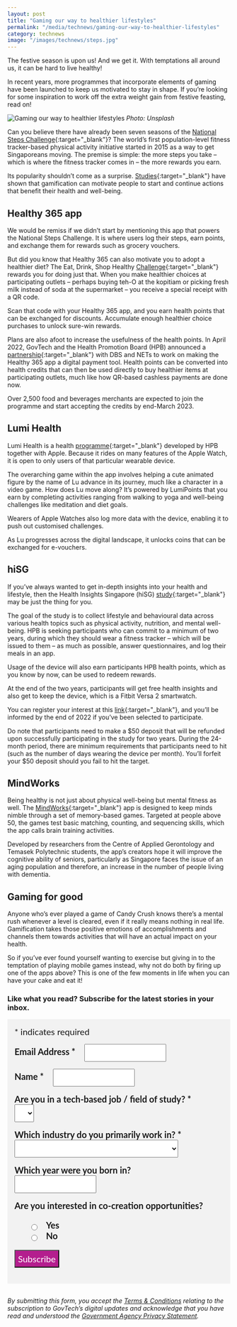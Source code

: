 ```yaml
---
layout: post
title: "Gaming our way to healthier lifestyles"
permalink: "/media/technews/gaming-our-way-to-healthier-lifestyles"
category: technews
image: "/images/technews/steps.jpg"
---
```


The festive season is upon us! And we get it. With temptations all around us, it can be hard to live healthy!

In recent years, more programmes that incorporate elements of gaming have been launched to keep us motivated to stay in shape. If you’re looking for some inspiration to work off the extra weight gain from festive feasting, read on!

![Gaming our way to healthier lifestyles](/images/technews/steps.jpg)
*Photo: Unsplash*

Can you believe there have already been seven seasons of the [National Steps Challenge](https://www.tech.gov.sg/media/technews/stepping-up-to-the-healthy-challenge){:target="_blank"}? The world’s first population-level fitness tracker-based physical activity initiative started in 2015 as a way to get Singaporeans moving. The premise is simple: the more steps you take – which is where the fitness tracker comes in – the more rewards you earn. 

Its popularity shouldn’t come as a surprise. [Studies](https://pubmed.ncbi.nlm.nih.gov/30135818/){:target="_blank"} have shown that gamification can motivate people to start and continue actions that benefit their health and well-being. 

## Healthy 365 app

We would be remiss if we didn’t start by mentioning this app that powers the National Steps Challenge. It is where users log their steps, earn points, and exchange them for rewards such as grocery vouchers.

But did you know that Healthy 365 can also motivate you to adopt a healthier diet? The Eat, Drink, Shop Healthy [Challenge](https://www.healthhub.sg/programmes/136/eat-drink-shop-healthy-challenge){:target="_blank"} rewards you for doing just that. When you make healthier choices at participating outlets – perhaps buying teh-O at the kopitiam or picking fresh milk instead of soda at the supermarket – you receive a special receipt with a QR code. 

Scan that code with your Healthy 365 app, and you earn health points that can be exchanged for discounts. Accumulate enough healthier choice purchases to unlock sure-win rewards. 

Plans are also afoot to increase the usefulness of the health points. In April 2022, GovTech and the Health Promotion Board (HPB) announced a [partnership](https://www.businesstimes.com.sg/sme/dbs-partners-govtech-nets-hpb-to-launch-digital-payment-method-for-healthier-fb-options){:target="_blank"} with DBS and NETs to work on making the Healthy 365 app a digital payment tool. Health points can be converted into health credits that can then be used directly to buy healthier items at participating outlets, much like how QR-based cashless payments are done now. 

Over 2,500 food and beverages merchants are expected to join the programme and start accepting the credits by end-March 2023.

## Lumi Health

Lumi Health is a health [programme](https://www.lumihealth.sg){:target="_blank"} developed by HPB together with Apple. Because it rides on many features of the Apple Watch, it is open to only users of that particular wearable device. 

The overarching game within the app involves helping a cute animated figure by the name of Lu advance in its journey, much like a character in a video game. How does Lu move along? It’s powered by LumiPoints that you earn by completing activities ranging from walking to yoga and well-being challenges like meditation and diet goals. 

Wearers of Apple Watches also log more data with the device, enabling it to push out customised challenges. 

As Lu progresses across the digital landscape, it unlocks coins that can be exchanged for e-vouchers. 

## hiSG

If you’ve always wanted to get in-depth insights into your health and lifestyle, then the Health Insights Singapore (hiSG) [study](https://hpb.gov.sg/healthy-living/hisg){:target="_blank"} may be just the thing for you. 

The goal of the study is to collect lifestyle and behavioural data across various health topics such as physical activity, nutrition, and mental well-being. HPB is seeking participants who can commit to a minimum of two years, during which they should wear a fitness tracker – which will be issued to them – as much as possible, answer questionnaires, and log their meals in an app. 

Usage of the device will also earn participants HPB health points, which as you know by now, can be used to redeem rewards. 

At the end of the two years, participants will get free health insights and also get to keep the device, which is a Fitbit Versa 2 smartwatch. 

You can register your interest at this [link](https://form.gov.sg/#!/5e52b08786290e0013b5e8f1){:target="_blank"}, and you’ll be informed by the end of 2022 if you’ve been selected to participate. 

Do note that participants need to make a $50 deposit that will be refunded upon successfully participating in the study for two years. During the 24-month period, there are minimum requirements that participants need to hit (such as the number of days wearing the device per month). You’ll forfeit your $50 deposit should you fail to hit the target. 

## MindWorks

Being healthy is not just about physical well-being but mental fitness as well. The [MindWorks](https://www.straitstimes.com/singapore/brain-training-game-launched-to-boost-seniors-cognitive-health){:target="_blank"} app is designed to keep minds nimble through a set of memory-based games. Targeted at people above 50, the games test basic matching, counting, and sequencing skills, which the app calls brain training activities. 

Developed by researchers from the Centre of Applied Gerontology and Temasek Polytechnic students, the app’s creators hope it will improve the cognitive ability of seniors, particularly as Singapore faces the issue of an aging population and therefore, an increase in the number of people living with dementia.

## Gaming for good

Anyone who’s ever played a game of Candy Crush knows there’s a mental rush whenever a level is cleared, even if it really means nothing in real life. Gamification takes those positive emotions of accomplishments and channels them towards activities that will have an actual impact on your health. 

So if you’ve ever found yourself wanting to exercise but giving in to the temptation of playing mobile games instead, why not do both by firing up one of the apps above? This is one of the few moments in life when you can have your cake and eat it!

### **Like what you read? Subscribe for the latest stories in your inbox.**

<!-- Begin Mailchimp Signup Form -->
<link href="//cdn-images.mailchimp.com/embedcode/classic-10_7.css" rel="stylesheet" type="text/css">
<style type="text/css">
#mc_embed_signup {
	background: #f2f2f2; 
	clear: left; 
	font: 20px Lato,sans-serif;
	margin-bottom: 16px;
	padding: 16px;
	display: inline-block;
}
#mc_embed_signup .indicates-required {
        margin-bottom: 16px;
}
#mc_embed_signup .mc-field-group {
        margin-bottom: 16px;
	margin-right: 16px;
	width: inherit;
}
ul, li{
    list-style:none;
    list-style-type:none;
}
label {
        font-weight: bold;
	margin-bottom: 16px;
	margin-right: 16px;
}
input {
        height: 40px;
}
select {
        height: 40px;
}
option {
        font:20px Lato,sans-serif;
	height: 40px;
}
input[type='radio'] {
  height: 14px;
  width: 14px;
  vertical-align: middle;
  margin-right: 14px;
  margin-left: 4px;
}
#mc_embed_signup .button {
        background-color: #B41E8E;
	font:20px Lato,sans-serif;
        color: #ffffff;
}
#mc_embed_signup form {
    padding: 0;
}	
</style>
<div id="mc_embed_signup">
<form action="https://tech.us16.list-manage.com/subscribe/post?u=9326ff42459737140a6baa881&amp;id=8b7e185878" method="post" id="mc-embedded-subscribe-form" name="mc-embedded-subscribe-form" class="validate" target="_blank" novalidate>
    <div id="mc_embed_signup_scroll">
	
<div class="indicates-required">
	<span class="asterisk">*</span> indicates required
</div>
<div class="mc-field-group">
	<label for="mce-EMAIL"
	       >Email Address  <span class="asterisk">*</span>
</label>
	<input 
	       type="email" 
	       value="" 
	       name="EMAIL" 
	       class="required email" 
	       id="mce-EMAIL"
	/>
</div>
<div class="mc-field-group">
	<label for="mce-FNAME"
	       >Name  <span class="asterisk">*</span>
</label>
	<input 
	       type="text" 
	       value="" 
	       name="FNAME" 
	       class="required" 
	       id="mce-FNAME"
	/>
</div>
<div class="mc-field-group">
	<label for="mce-TECH"
	       >Are you in a tech-based job / field of study?  
	       <span class="asterisk">*</span>
</label>
	<select name="TECH" class="required" id="mce-TECH">
	<option value=""></option>
	<option value="Yes">Yes</option>
	<option value="No">No</option>
</select>
</div>
<div class="mc-field-group">
	<label for="mce-INDUSTRY"
	       >Which industry do you primarily work in?  <span class="asterisk">*</span>
</label>
	<select name="INDUSTRY" class="required" id="mce-INDUSTRY">
	<option value=""></option>
	<option value="Manufacturing - Energy &amp; Chemicals">Manufacturing - Energy &amp; Chemicals</option>
<option value="Manufacturing - Precision Engineering">Manufacturing - Precision Engineering</option>
<option value="Manufacturing - Marine &amp; Offshore">Manufacturing - Marine &amp; Offshore</option>
<option value="Manufacturing - Aerospace">Manufacturing - Aerospace</option>
<option value="Manufacturing - Electronics">Manufacturing - Electronics</option>
<option value="Built Environment - Construction &amp; Architecture">Built Environment - Construction &amp; Architecture</option>
<option value="Built Environment - Real Estate">Built Environment - Real Estate</option>
<option value="Built Environment - Cleaning">Built Environment - Cleaning</option>
<option value="Built Environment - Security">Built Environment - Security</option>
<option value="Trade &amp; Connectivity - Logistics">Trade &amp; Connectivity - Logistics</option>
<option value="Trade &amp; Connectivity - Transportation">Trade &amp; Connectivity - Transportation</option>
<option value="Trade &amp; Connectivity - Wholesale Trade">Trade &amp; Connectivity - Wholesale Trade</option>
<option value="Essential Services - Healthcare">Essential Services - Healthcare</option>
<option value="Essential Services - Education">Essential Services - Education</option>
<option value="Professional Services - Professional &amp; Consulting Services">Professional Services - Professional &amp; Consulting Services</option>
<option value="Professional Services - Financial Services">Professional Services - Financial Services</option>
<option value="Professional Services - Infocomm, Technology &amp; Media">Professional Services - Infocomm, Technology &amp; Media</option>
<option value="Lifestyle - Food &amp; Beverage">Lifestyle - Food &amp; Beverage</option>
<option value="Lifestyle - Retail">Lifestyle - Retail</option>
<option value="Lifestyle - Hotels &amp; Tourism">Lifestyle - Hotels &amp; Tourism</option>
<option value="Lifestyle - Food Manufacturing">Lifestyle - Food Manufacturing</option>
<option value="Government">Government</option>
<option value="Other Industry">Other Industry</option>
<option value="Not Applicable">Not Applicable</option>
	</select>
</div>
<div class="mc-field-group size1of2">
	<label for="mce-BIRTHYEAR">Which year were you born in? </label>
	<input type="number" name="BIRTHYEAR" class="" value="" id="mce-BIRTHYEAR">
	<span id="mce-BIRTHYEAR-HELPERTEXT" class="helper_text"></span>
</div>
<div class="mc-field-group input-group">
    <strong>Are you interested in co-creation opportunities? </strong>
    <ul><li>
    <input type="radio" value="1" name="group[59]" id="mce-group[59]-59-0">
    <label for="mce-group[59]-59-0">Yes</label>
</li>
<li>
    <input type="radio" value="2" name="group[59]" id="mce-group[59]-59-1">
    <label for="mce-group[59]-59-1">No</label>
</li>
</ul>
    <span id="mce-group[59]-HELPERTEXT" class="helper_text"></span>
</div>	    
	<div id="mce-responses" class="clear">
		<div class="response" id="mce-error-response" style="display:none"></div>
		<div class="response" id="mce-success-response" style="display:none"></div>
	</div>    <!-- real people should not fill this in and expect good things - do not remove this or risk form bot signups-->
    <div style="position: absolute; left: -5000px; font:20px Lato,sans-serif;" aria-hidden="true"><input type="text" name="b_9326ff42459737140a6baa881_8b7e185878" tabindex="-1" value=""></div>
    <div class="clear"><input type="submit" value="Subscribe" name="subscribe" id="mc-embedded-subscribe" class="button"></div>
    </div> 
</form>
</div>
<!--End mc_embed_signup-->

*By submitting this form, you accept the [Terms & Conditions](https://www.tech.gov.sg/files/GovTech-Subscription-Terms-Conditions-2021.pdf) relating to the subscription to GovTech’s digital updates and acknowledge that you have read and understood the [Government Agency Privacy Statement](https://www.tech.gov.sg/privacy/).*

